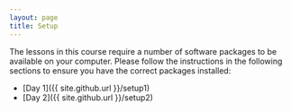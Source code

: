 ```yaml
---
layout: page
title: Setup
---
```


The lessons in this course require a number of software packages to be available on your computer. Please follow
the instructions in the following sections to ensure you have the correct packages installed:

* [Day 1]({{ site.github.url }}/setup1)
* [Day 2]({{ site.github.url }}/setup2)